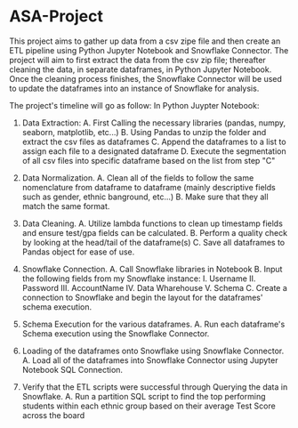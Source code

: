 # ASA-Project
This project aims to gather up data from a csv zipe file and then create an ETL pipeline using Python Jupyter Notebook and Snowflake Connector.
The project will aim to first extract the data from the csv zip file; thereafter cleaning the data, in separate dataframes, in Python Jupyter Notebook.
Once the cleaning process finishes, the Snowflake Connector will be used to update the dataframes into an instance of Snowflake for analysis.

The project's timeline will go as follow:
   In Python Juypter Notebook:
  1) Data Extraction:
     A. First Calling the necessary libraries (pandas, numpy, seaborn, matplotlib, etc...)
     B. Using Pandas to unzip the folder and extract the csv files as dataframes
     C. Append the dataframes to a list to assign each file to a designated dataframe
     D. Execute the segmentation of all csv files into specific dataframe based on the list from step "C"
  3) Data Normalization.
     A. Clean all of the fields to follow the same nomenclature from dataframe to dataframe (mainly descriptive fields such as gender, ethnic banground, etc...)
     B. Make sure that they all match the same format.
  4) Data Cleaning.
     A. Utilize lambda functions to clean up timestamp fields and ensure test/gpa fields can be calculated.
     B. Perform a quality check by looking at the head/tail of the dataframe(s)
     C. Save all dataframes to Pandas object for ease of use.
  6) Snowflake Connection.
     A. Call Snowflake libraries in Notebook
     B. Input the following fields from my Snowflake instance:
       I. Username
       II. Password
       III. AccountName
       IV. Data Wharehouse
       V. Schema
     C. Create a connection to Snowflake and begin the layout for the dataframes' schema execution.
  7) Schema Execution for the various dataframes.
      A. Run each dataframe's Schema execution using the Snowflake Connector.
  8) Loading of the dataframes onto Snowflake using Snowflake Connector.
      A. Load all of the dataframes into Snowflake Connector using Jupyter Notebook SQL Connection.
    
  9) Verify that the ETL scripts were successful through Querying the data in Snowflake.
      A. Run a partition SQL script to find the top performing students within each ethnic group based on their average Test Score across the board
